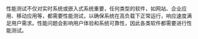 性能测试不仅对实时系统或嵌入式系统重要，任何类型的软件，如网站、企业应用、移动应用等，都需要性能测试，以确保系统在高负载下正常运行，响应速度满足用户需求。性能问题会影响用户体验和系统可靠性，因此各类软件都需要进行性能测试。